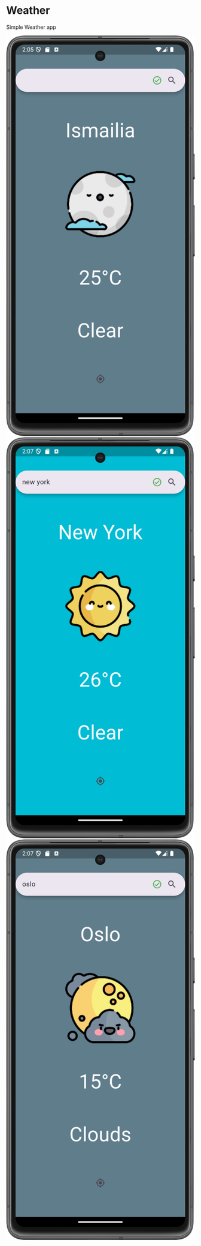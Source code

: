 # Weather

Simple Weather app

<img width="900" alt="1.png" src="Screenshots%2F1.png"/><img width="900" alt="2.png" src="Screenshots%2F2.png"/><img width="900" alt="3.png" src="Screenshots%2F3.png"/>
